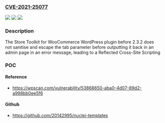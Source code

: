 ### [CVE-2021-25077](https://cve.mitre.org/cgi-bin/cvename.cgi?name=CVE-2021-25077)
![](https://img.shields.io/static/v1?label=Product&message=Store%20Toolkit%20for%20WooCommerce&color=blue)
![](https://img.shields.io/static/v1?label=Version&message=2.3.2%3C%202.3.2%20&color=brighgreen)
![](https://img.shields.io/static/v1?label=Vulnerability&message=CWE-79%20Cross-site%20Scripting%20(XSS)&color=brighgreen)

### Description

The Store Toolkit for WooCommerce WordPress plugin before 2.3.2 does not sanitise and escape the tab parameter before outputting it back in an admin page in an error message, leading to a Reflected Cross-Site Scripting

### POC

#### Reference
- https://wpscan.com/vulnerability/53868650-aba0-4d07-89d2-a998bb0ee5f6

#### Github
- https://github.com/20142995/nuclei-templates

